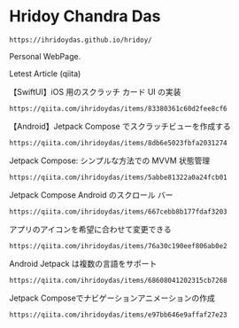 # Hridoy Chandra Das
```
https://ihridoydas.github.io/hridoy/
```
Personal WebPage.

Letest Article (qiita)

【SwiftUI】iOS 用のスクラッチ カード UI の実装

```
https://qiita.com/ihridoydas/items/83380361c60d2fee8cf6
```
【Android】Jetpack Compose でスクラッチビューを作成する

```
https://qiita.com/ihridoydas/items/8db6e5023fbfa2031274
```
Jetpack Compose: シンプルな方法での MVVM 状態管理

```
https://qiita.com/ihridoydas/items/5abbe81322a0a24fcb01
```
Jetpack Compose Android のスクロール バー

```
https://qiita.com/ihridoydas/items/667cebb8b177fdaf3203
```
アプリのアイコンを希望に合わせて変更できる
```
https://qiita.com/ihridoydas/items/76a30c190eef806ab0e2
```
Android Jetpack は複数の言語をサポート
```
https://qiita.com/ihridoydas/items/68608041202315cb7268
```
Jetpack Composeでナビゲーションアニメーションの作成
```
https://qiita.com/ihridoydas/items/e97bb646e9affaf27e23
```





